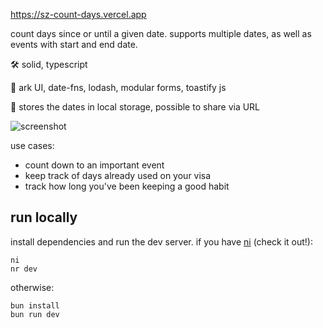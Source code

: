 https://sz-count-days.vercel.app

count days since or until a given date. supports multiple dates, as well as events with start and end date.

🛠️ solid, typescript

🧱 ark UI, date-fns, lodash, modular forms, toastify js

📁 stores the dates in local storage, possible to share via URL

![screenshot](https://github.com/szamanr/sz-count-days/assets/2622838/d2cb4234-4bf5-4962-8a5d-7ecfc3fbfcd4)



use cases:
- count down to an important event
- keep track of days already used on your visa
- track how long you've been keeping a good habit

## run locally

install dependencies and run the dev server. if you have [ni](https://github.com/antfu/ni) (check it out!):
```
ni
nr dev
```

otherwise:
```
bun install
bun run dev
```
